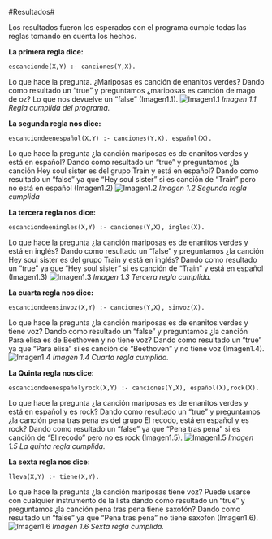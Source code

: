#Resultados#

Los resultados fueron los esperados con el programa cumple todas las reglas tomando en cuenta los hechos.

**La primera regla dice:**	 
	
	escancionde(X,Y) :- canciones(Y,X).
Lo que hace la pregunta. ¿Mariposas es canción de enanitos verdes? Dando como resultado un “true” y preguntamos ¿mariposas es canción de mago de oz? Lo que nos devuelve un “false” (Imagen1.1).
![Imagen1.1](https://scontent.felp1-1.fna.fbcdn.net/v/t1.0-9/15267502_1149575928425559_8455055934088015079_n.jpg?oh=5c000da513cadd30dc24b123ccbfc138&oe=58FBC7B2)
*Imagen 1.1 Regla cumplida del programa.*


**La segunda regla nos dice:**	 
  
	
	escanciondeenespañol(X,Y) :- canciones(Y,X), español(X). 
Lo que hace la pregunta ¿la canción mariposas es de enanitos verdes y está en español? Dando como resultado un “true” y preguntamos ¿la canción Hey soul sister es del grupo Train y está en español? Dando como resultado un “false” ya que “Hey soul sister” si es canción de “Train” pero no está en español (Imagen1.2)
![Imagen1.2](https://scontent.felp1-1.fna.fbcdn.net/v/t1.0-9/15380320_1149577108425441_7716790207443244999_n.jpg?oh=6830ccaa0de01d793fd66e862396890c&oe=58F757A7)
*Imagen 1.2 Segunda regla cumplida*

**La tercera regla nos dice:**


	escanciondeeningles(X,Y) :- canciones(Y,X), ingles(X).
Lo que hace la pregunta ¿la canción mariposas es de enanitos verdes y está en inglés? Dando como resultado un “false” y preguntamos ¿la canción Hey soul sister es del grupo Train y está en inglés? Dando como resultado un “true” ya que “Hey soul sister” si es canción de “Train” y está en español (Imagen1.3)
![Imagen1.3](https://scontent.felp1-1.fna.fbcdn.net/v/t1.0-9/15390787_1149578258425326_3473322025337168755_n.jpg?oh=cbc4928cdddb62e5fe0ed5e46f646f5c&oe=58BC95C5)
*Imagen 1.3 Tercera regla cumplida.*

**La cuarta regla nos dice:**


	escanciondeensinvoz(X,Y) :- canciones(Y,X), sinvoz(X).
Lo que hace la pregunta ¿la canción mariposas es de enanitos verdes y tiene voz? Dando como resultado un “false” y preguntamos ¿la canción Para elisa es de Beethoven y no tiene voz? Dando como resultado un “true” ya que “Para elisa” si es canción de “Beethoven” y no tiene voz (Imagen1.4).
![Imagen1.4](https://scontent.felp1-1.fna.fbcdn.net/v/t1.0-9/15326338_1149580505091768_4386072172849898620_n.jpg?oh=186456eebaffb53a941e2bd99fb274ea&oe=58B47C2D)
*Imagen 1.4 Cuarta regla cumplida.*

**La Quinta regla nos dice:**


	escanciondeenespañolyrock(X,Y) :- canciones(Y,X), español(X),rock(X).
Lo que hace la pregunta ¿la canción mariposas es de enanitos verdes y está en español y es rock? Dando como resultado un “true” y preguntamos ¿la canción pena tras pena es del grupo El recodo, está en español y es rock? Dando como resultado un “false” ya que “Pena tras pena” si es canción de “El recodo” pero no es rock (Imagen1.5).
![Imagen1.5](https://scontent.felp1-1.fna.fbcdn.net/v/t1.0-9/15337422_1149583768424775_1245700500768861976_n.jpg?oh=8c5326d263d3c16d06b3c0cabaa5d7ed&oe=58B17FE7)
*Imagen 1.5 La quinta regla cumplida.*

**La sexta regla nos dice:**


	lleva(X,Y) :- tiene(X,Y).
Lo que hace la pregunta ¿la canción mariposas tiene voz? Puede usarse con cualquier instrumento de la lista dando como resultado un “true” y preguntamos ¿la canción pena tras pena tiene saxofón? Dando como resultado un “false” ya que “Pena tras pena” no tiene saxofón (Imagen1.6). 
![Imagen1.6](https://scontent.felp1-1.fna.fbcdn.net/v/t1.0-9/15380359_1149588501757635_5235186205725553457_n.jpg?oh=a022c48d05378183284258c8929d7ee5&oe=58C2EB47)
*Imagen 1.6 Sexta regla cumplida.*